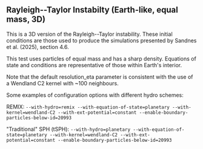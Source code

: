 Rayleigh--Taylor Instabilty (Earth-like, equal mass, 3D)
--------------

This is a 3D version of the Rayleigh--Taylor instability. These initial
conditions are those used to produce the simulations presented by
Sandnes et al. (2025), section 4.6.

This test uses particles of equal mass and has a sharp density. Equations
of state and conditions are representative of those within Earth's interior.

Note that the default resolution_eta parameter is consistent with the use of a
Wendland C2 kernel with ~100 neighbours.

Some examples of configuration options with different hydro schemes:

REMIX:
`--with-hydro=remix --with-equation-of-state=planetary --with-kernel=wendland-C2 --with-ext-potential=constant --enable-boundary-particles-below-id=20993`

"Traditional" SPH (tSPH):
`--with-hydro=planetary --with-equation-of-state=planetary --with-kernel=wendland-C2 --with-ext-potential=constant --enable-boundary-particles-below-id=20993`
